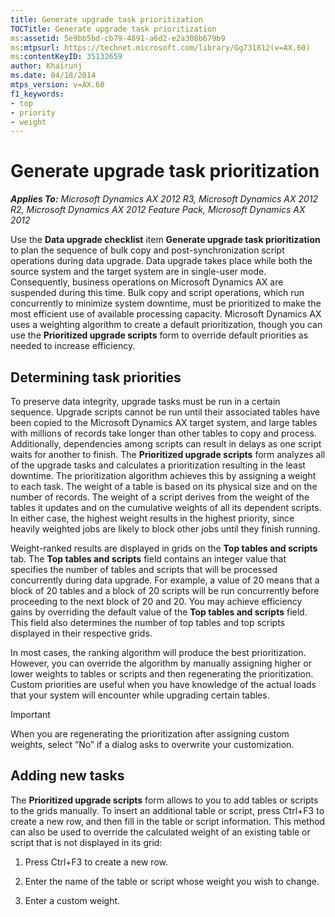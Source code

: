 ```yaml
---
title: Generate upgrade task prioritization
TOCTitle: Generate upgrade task prioritization
ms:assetid: 5e9bb5bd-cb79-4891-a6d2-e2a308b679b9
ms:mtpsurl: https://technet.microsoft.com/library/Gg731812(v=AX.60)
ms:contentKeyID: 35132659
author: Khairunj
ms.date: 04/18/2014
mtps_version: v=AX.60
f1_keywords:
- top
- priority
- weight
---
```


# Generate upgrade task prioritization 


_**Applies To:** Microsoft Dynamics AX 2012 R3, Microsoft Dynamics AX 2012 R2, Microsoft Dynamics AX 2012 Feature Pack, Microsoft Dynamics AX 2012_

Use the **Data upgrade checklist** item **Generate upgrade task prioritization** to plan the sequence of bulk copy and post-synchronization script operations during data upgrade. Data upgrade takes place while both the source system and the target system are in single-user mode. Consequently, business operations on Microsoft Dynamics AX are suspended during this time. Bulk copy and script operations, which run concurrently to minimize system downtime, must be prioritized to make the most efficient use of available processing capacity. Microsoft Dynamics AX uses a weighting algorithm to create a default prioritization, though you can use the **Prioritized upgrade scripts** form to override default priorities as needed to increase efficiency.

## Determining task priorities

To preserve data integrity, upgrade tasks must be run in a certain sequence. Upgrade scripts cannot be run until their associated tables have been copied to the Microsoft Dynamics AX target system, and large tables with millions of records take longer than other tables to copy and process. Additionally, dependencies among scripts can result in delays as one script waits for another to finish. The **Prioritized upgrade scripts** form analyzes all of the upgrade tasks and calculates a prioritization resulting in the least downtime. The prioritization algorithm achieves this by assigning a weight to each task. The weight of a table is based on its physical size and on the number of records. The weight of a script derives from the weight of the tables it updates and on the cumulative weights of all its dependent scripts. In either case, the highest weight results in the highest priority, since heavily weighted jobs are likely to block other jobs until they finish running.

Weight-ranked results are displayed in grids on the **Top tables and scripts** tab. The **Top tables and scripts** field contains an integer value that specifies the number of tables and scripts that will be processed concurrently during data upgrade. For example, a value of 20 means that a block of 20 tables and a block of 20 scripts will be run concurrently before proceeding to the next block of 20 and 20. You may achieve efficiency gains by overriding the default value of the **Top tables and scripts** field. This field also determines the number of top tables and top scripts displayed in their respective grids.

In most cases, the ranking algorithm will produce the best prioritization. However, you can override the algorithm by manually assigning higher or lower weights to tables or scripts and then regenerating the prioritization. Custom priorities are useful when you have knowledge of the actual loads that your system will encounter while upgrading certain tables.


> [!IMPORTANT]
> <P>When you are regenerating the prioritization after assigning custom weights, select “No” if a dialog asks to overwrite your customization.</P>



## Adding new tasks

The **Prioritized upgrade scripts** form allows to you to add tables or scripts to the grids manually. To insert an additional table or script, press Ctrl+F3 to create a new row, and then fill in the table or script information. This method can also be used to override the calculated weight of an existing table or script that is not displayed in its grid:

1.  Press Ctrl+F3 to create a new row.

2.  Enter the name of the table or script whose weight you wish to change.

3.  Enter a custom weight.

  


